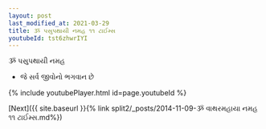 ```yaml
---
layout: post
last_modified_at: 2021-03-29
title: ૐ પસુપથાયી નમહ ૧૧ ટાઈમ્સ
youtubeId: tst6zhwrIYI
---
```

 
 
 ૐ પસુપથાયી નમહ  
 
 -  જે સર્વ જીવોનો ભગવાન છે 
 
  
 
  
 
 
 
 
 
 


{% include youtubePlayer.html id=page.youtubeId %}
 
[Next]({{ site.baseurl }}{% link  split2/_posts/2014-11-09-ૐ વાથરમહાયા નમહ ૧૧ ટાઈમ્સ.md%})
 
